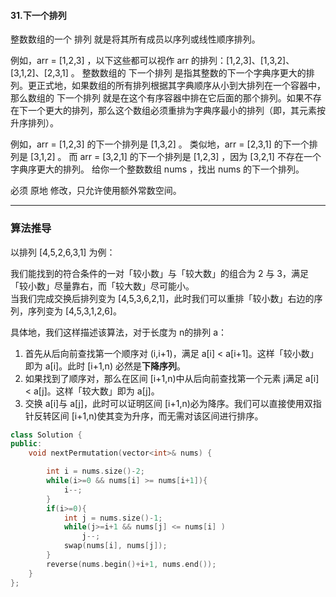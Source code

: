 #### 31.下一个排列

整数数组的一个 排列  就是将其所有成员以序列或线性顺序排列。

例如，arr = [1,2,3] ，以下这些都可以视作 arr 的排列：[1,2,3]、[1,3,2]、[3,1,2]、[2,3,1] 。
整数数组的 下一个排列 是指其整数的下一个字典序更大的排列。更正式地，如果数组的所有排列根据其字典顺序从小到大排列在一个容器中，那么数组的 下一个排列 就是在这个有序容器中排在它后面的那个排列。如果不存在下一个更大的排列，那么这个数组必须重排为字典序最小的排列（即，其元素按升序排列）。

例如，arr = [1,2,3] 的下一个排列是 [1,3,2] 。
类似地，arr = [2,3,1] 的下一个排列是 [3,1,2] 。
而 arr = [3,2,1] 的下一个排列是 [1,2,3] ，因为 [3,2,1] 不存在一个字典序更大的排列。
给你一个整数数组 nums ，找出 nums 的下一个排列。

必须 原地 修改，只允许使用额外常数空间。

****

### 算法推导
以排列 [4,5,2,6,3,1] 为例：

我们能找到的符合条件的一对「较小数」与「较大数」的组合为 2 与 3，满足「较小数」尽量靠右，而「较大数」尽可能小。    
当我们完成交换后排列变为 [4,5,3,6,2,1]，此时我们可以重排「较小数」右边的序列，序列变为 [4,5,3,1,2,6]。

    
具体地，我们这样描述该算法，对于长度为 n的排列 a：

1. 首先从后向前查找第一个顺序对 (i,i+1)，满足 a[i] < a[i+1]。这样「较小数」即为 a[i]。此时 [i+1,n) 必然是**下降序列**。
2. 如果找到了顺序对，那么在区间 [i+1,n)中从后向前查找第一个元素 j满足 a[i] < a[j]。这样「较大数」即为 a[j]。
3. 交换 a[i]与 a[j]，此时可以证明区间 [i+1,n)必为降序。我们可以直接使用双指针反转区间 [i+1,n)使其变为升序，而无需对该区间进行排序。

```c++
class Solution {
public:
    void nextPermutation(vector<int>& nums) {

        int i = nums.size()-2;
        while(i>=0 && nums[i] >= nums[i+1]){
            i--;
        }
        if(i>=0){
            int j = nums.size()-1;
            while(j>=i+1 && nums[j] <= nums[i] )
                j--;
            swap(nums[i], nums[j]);
        }
        reverse(nums.begin()+i+1, nums.end());
    }
};
```

